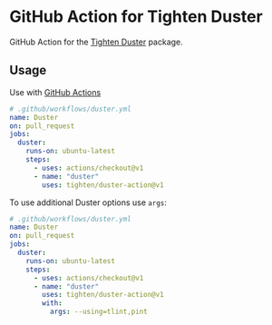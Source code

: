 # GitHub Action for Tighten Duster

GitHub Action for the [Tighten Duster](https://github.com/tighten/duster) package.

## Usage

Use with [GitHub Actions](https://github.com/features/actions)

```yml
# .github/workflows/duster.yml
name: Duster
on: pull_request
jobs:
  duster:
    runs-on: ubuntu-latest
    steps:
      - uses: actions/checkout@v1
      - name: "duster"
        uses: tighten/duster-action@v1
```

To use additional Duster options use `args`:

```yml
# .github/workflows/duster.yml
name: Duster
on: pull_request
jobs:
  duster:
    runs-on: ubuntu-latest
    steps:
      - uses: actions/checkout@v1
      - name: "duster"
        uses: tighten/duster-action@v1
        with:
          args: --using=tlint,pint
```

